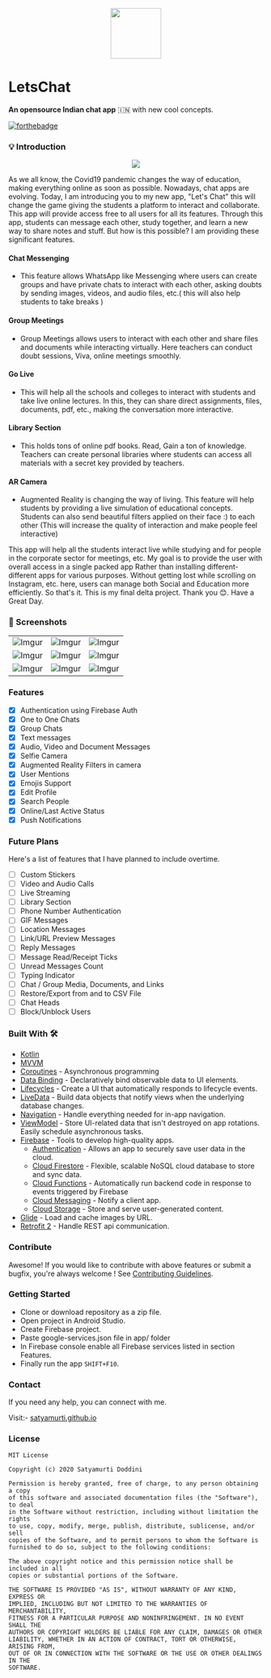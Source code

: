 <p align="center">
  <img src="app/src/main/ic_launcher-playstore.png" height="100"/>
</p>

# LetsChat
  **An opensource Indian chat app** 🇮🇳 with new cool concepts.
  
  
[![forthebadge](https://forthebadge.com/images/badges/built-with-love.svg)](https://satyamurti.github.io)


### 💡 Introduction

<p align="center">
  <img src="walktroughbanner.jpg" />
</p>

As we all know, the Covid19 pandemic changes the way of education, making everything online as soon as possible. Nowadays, chat apps are evolving. Today, I am introducing you to my new app, "Let's Chat" this will change the game giving the students a platform to interact and collaborate. This app will provide access free to all users for all its features. Through this app, students can message each other, study together, and learn a new way to share notes and stuff. But how is this possible? I am providing these significant features.

#### Chat Messenging 
- This feature allows WhatsApp like Messenging where users can create groups and have private chats to interact with each other, asking doubts by sending images, videos, and audio files, etc.( this will also help students to take breaks )
#### Group Meetings
- Group Meetings allows users to interact with each other and share files and documents while interacting virtually. Here teachers can conduct doubt sessions, Viva, online meetings smoothly.
#### Go Live
 - This will help all the schools and colleges to interact with students and take live online lectures. In this, they can share direct assignments, files, documents, pdf, etc., making the conversation more interactive.
#### Library Section 
 - This holds tons of online pdf books. Read, Gain a ton of knowledge. Teachers can create personal libraries where students can access all materials with a secret key provided by teachers.
#### AR Camera
- Augmented Reality is changing the way of living. This feature will help students by providing a live simulation of educational concepts. Students can also send beautiful filters applied on their face :) to each other (This will increase the quality of interaction and make people feel interactive)

This app will help all the students interact live while studying and for people in the corporate sector for meetings, etc. My goal is to provide the user with overall access in a single packed app Rather than installing different-different apps for various purposes. Without getting lost while scrolling on Instagram, etc. here, users can manage both Social and Education more efficiently. So that's it. This is my final delta project.
Thank you 😊. Have a Great Day.


### 📸 Screenshots

||||
|:----------------------------------------:|:-----------------------------------------:|:-----------------------------------------: |
| ![Imgur](ss/1.jpg) | ![Imgur](ss/2.jpg) | ![Imgur](ss/3.jpg) |
| ![Imgur](ss/4.jpg) | ![Imgur](ss/5.jpg) | ![Imgur](ss/6.jpg) |
| ![Imgur](ss/7.jpg) | ![Imgur](ss/8.jpg) | ![Imgur](ss/9.jpg) |

### Features
- [x] Authentication using Firebase Auth
- [x] One to One Chats
- [x] Group Chats
- [x] Text messages
- [x] Audio, Video and Document Messages
- [x] Selfie Camera
- [x] Augmented Reality Filters in camera
- [x] User Mentions
- [x] Emojis Support
- [x] Edit Profile 
- [x] Search People
- [x] Online/Last Active Status
- [x] Push Notifications
### Future Plans
Here's a list of features that I have planned to include overtime.
- [ ] Custom Stickers
- [ ] Video and Audio Calls
- [ ] Live Streaming
- [ ] Library Section
- [ ] Phone Number Authentication
- [ ] GIF Messages
- [ ] Location Messages
- [ ] Link/URL Preview Messages
- [ ] Reply Messages
- [ ] Message Read/Receipt Ticks
- [ ] Unread Messages Count
- [ ] Typing Indicator
- [ ] Chat / Group Media, Documents, and Links
- [ ] Restore/Export from and to CSV File
- [ ] Chat Heads
- [ ] Block/Unblock Users

### Built With 🛠
* [Kotlin](https://kotlinlang.org/)
* [MVVM](https://developer.android.com/jetpack/docs/guide)
* [Coroutines](https://kotlinlang.org/docs/reference/coroutines-overview.html) - Asynchronous programming 
* [Data Binding](https://developer.android.com/topic/libraries/data-binding/) - Declaratively bind observable data to UI elements.
* [Lifecycles](https://developer.android.com/topic/libraries/architecture/lifecycle) - Create a UI that automatically responds to lifecycle events.
* [LiveData](https://developer.android.com/topic/libraries/architecture/livedata) - Build data objects that notify views when the underlying database changes.
* [Navigation](https://developer.android.com/guide/navigation/) - Handle everything needed for in-app navigation.
* [ViewModel](https://developer.android.com/topic/libraries/architecture/viewmodel) - Store UI-related data that isn't destroyed on app rotations. Easily schedule asynchronous tasks.
* [Firebase](https://firebase.google.com/docs) - Tools to develop high-quality apps.
  - [Authentication](https://firebase.google.com/docs) - Allows an app to securely save user data in the cloud.
  - [Cloud Firestore](https://firebase.google.com/docs/firestore) - Flexible, scalable NoSQL cloud database to store and sync data.
  - [Cloud Functions](https://firebase.google.com/docs/functions) - Automatically run backend code in response to events triggered by Firebase 
  - [Cloud Messaging](https://firebase.google.com/docs/cloud-messaging) - Notify a client app.
  - [Cloud Storage](https://firebase.google.com/docs/storage) - Store and serve user-generated content.
* [Glide](https://github.com/bumptech/glide) - Load and cache images by URL.
* [Retrofit 2](https://github.com/square/retrofit) - Handle REST api communication.


### Contribute
Awesome! If you would like to contribute with above features or submit a bugfix, you're always welcome !
See [Contributing Guidelines](CONTRIBUTING.md). 

### Getting Started
* Clone or download repository as a zip file.
* Open project in Android Studio.
* Create Firebase project.
* Paste google-services.json file in app/ folder
* In Firebase console enable all Firebase services listed in section Features.
* Finally run the app `SHIFT+F10`.

### Contact
If you need any help, you can connect with me.

Visit:- [satyamurti.github.io](https://satyamurti.github.io)
### License
```
MIT License

Copyright (c) 2020 Satyamurti Doddini

Permission is hereby granted, free of charge, to any person obtaining a copy
of this software and associated documentation files (the "Software"), to deal
in the Software without restriction, including without limitation the rights
to use, copy, modify, merge, publish, distribute, sublicense, and/or sell
copies of the Software, and to permit persons to whom the Software is
furnished to do so, subject to the following conditions:

The above copyright notice and this permission notice shall be included in all
copies or substantial portions of the Software.

THE SOFTWARE IS PROVIDED "AS IS", WITHOUT WARRANTY OF ANY KIND, EXPRESS OR
IMPLIED, INCLUDING BUT NOT LIMITED TO THE WARRANTIES OF MERCHANTABILITY,
FITNESS FOR A PARTICULAR PURPOSE AND NONINFRINGEMENT. IN NO EVENT SHALL THE
AUTHORS OR COPYRIGHT HOLDERS BE LIABLE FOR ANY CLAIM, DAMAGES OR OTHER
LIABILITY, WHETHER IN AN ACTION OF CONTRACT, TORT OR OTHERWISE, ARISING FROM,
OUT OF OR IN CONNECTION WITH THE SOFTWARE OR THE USE OR OTHER DEALINGS IN THE
SOFTWARE.
```
